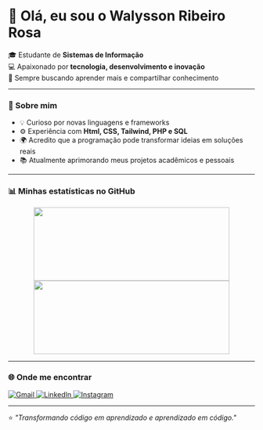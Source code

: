 # 👋 Olá, eu sou o Walysson Ribeiro Rosa  

🎓 Estudante de **Sistemas de Informação**  
💻 Apaixonado por **tecnologia, desenvolvimento e inovação**  
🚀 Sempre buscando aprender mais e compartilhar conhecimento  

---

### 🌟 Sobre mim  
- 💡 Curioso por novas linguagens e frameworks  
- ⚙️ Experiência com **Html, CSS, Tailwind, PHP e SQL**  
- 🌍 Acredito que a programação pode transformar ideias em soluções reais  
- 📚 Atualmente aprimorando meus projetos acadêmicos e pessoais  

---

### 📊 Minhas estatísticas no GitHub
<div align="center">
  <img height="150px" width="400px" src="https://github-readme-stats.vercel.app/api?username=oCrazyoff&show_icons=true&theme=tokyonight">
  <img height="150px" width="400px" src="https://github-readme-stats.vercel.app/api/top-langs/?username=oCrazyoff&layout=compact&theme=tokyonight">
</div>

---

### 🌐 Onde me encontrar  

<p align="left">
  <a href="mailto:walyssonribeiro3@gmail.com" target="_blank">
    <img alt="Gmail" src="https://img.shields.io/badge/Gmail-D14836?style=for-the-badge&logo=gmail&logoColor=white">
  </a>
  <a href="https://www.linkedin.com/in/walysson-ribeiro-a92ba3260/" target="_blank">
    <img alt="LinkedIn" src="https://img.shields.io/badge/LinkedIn-0077B5?style=for-the-badge&logo=linkedin&logoColor=white">
  </a>
  <a href="https://www.instagram.com/walyssus/" target="_blank">
    <img alt="Instagram" src="https://img.shields.io/badge/Instagram-E4405F?style=for-the-badge&logo=instagram&logoColor=white">
  </a>
</p>

---

⭐ *"Transformando código em aprendizado e aprendizado em código."*  
